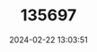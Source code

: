 ---
title: "135697"
category: "Rhodeus meridionalis"
draft: false
date: 2024-02-22 13:03:51
languages:
  Greek, Modern (1453-): ["Βαβούκι"]
  English: ["Vardar Bitterling"]
---